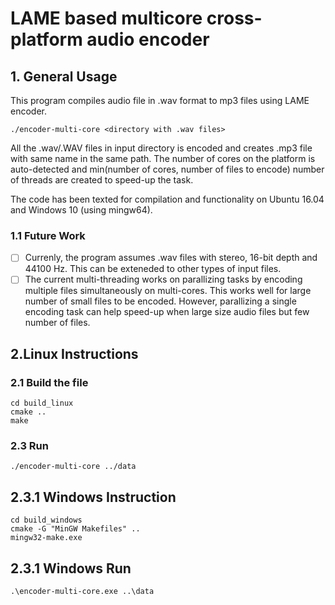 # LAME based multicore cross-platform audio encoder

## 1. General Usage

This program compiles audio file in .wav format to mp3 files using LAME encoder. 

```
./encoder-multi-core <directory with .wav files>
```

All the .wav/.WAV files in input directory is encoded and creates .mp3 file with same name in the same path. The number of cores on the platform is auto-detected and min(number of cores, number of files to encode) number of threads are created to speed-up the task.

The code has been texted for compilation and functionality on Ubuntu 16.04 and Windows 10 (using mingw64). 

### 1.1 Future Work
- [ ] Currenly, the program assumes .wav files with stereo, 16-bit depth and 44100 Hz. This can be exteneded to other types of input files.
- [ ] The current multi-threading works on parallizing tasks by encoding multiple files simultaneously on multi-cores. This works well for large number of small files to be encoded. However, parallizing a single encoding task can help speed-up when large size audio files but few number of files. 

## 2.Linux Instructions

### 2.1 Build the file
```
cd build_linux
cmake ..
make
```
### 2.3 Run
```
./encoder-multi-core ../data
```

## 2.3.1 Windows Instruction
```
cd build_windows
cmake -G "MinGW Makefiles" ..
mingw32-make.exe
```

## 2.3.1 Windows Run
```
.\encoder-multi-core.exe ..\data
```
